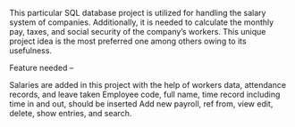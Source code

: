 This particular SQL database project is utilized for handling the salary system of companies. Additionally, it is needed to calculate the monthly pay, taxes, 
and social security of the company’s workers. This unique project idea is the most preferred one among others owing to its usefulness.


Feature needed –

Salaries are added in this project with the help of workers data, attendance records, and leave taken
Employee code, full name, time record including time in and out, should be inserted
Add new payroll, ref from, view edit, delete, show entries, and search.
